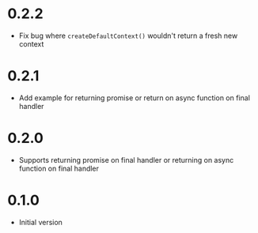 # 0.2.2
* Fix bug where `createDefaultContext()` wouldn't return a fresh new context

# 0.2.1
* Add example for returning promise or return on async function on final handler

# 0.2.0
* Supports returning promise on final handler or returning on async function on final handler

# 0.1.0
* Initial version